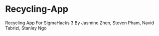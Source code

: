 # Recycling-App
Recycling App For SigmaHacks 3
By Jasmine Zhen, Steven Pham, Navid Tabrizi, Stanley Ngo
